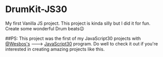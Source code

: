 # DrumKit-JS30
My first Vanilla JS project. This project is kinda silly but I did it for fun. Create some wonderful Drum beats😉

##PS:
This project was the first of my JavaScript30 projects with [@Wesbos's](https://github.com/wesbos) ---> [JavaScript30](https://github.com/wesbos/JavaScript30) program. Do well to check it out if you're interested in creating amazing projects like this.
